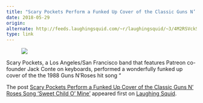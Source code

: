 ```yaml
---
title: "Scary Pockets Perform a Funked Up Cover of the Classic Guns N’ Roses Song ‘Sweet Child O’ Mine’"
date: 2018-05-29
origin: 
alternate: http://feeds.laughingsquid.com/~r/laughingsquid/~3/4M2RSVckS8I/
type: link
---
```


<figure><img src="https://laughingsquid.com/wp-content/uploads/2018/05/funk-sweet-child-o-mine.jpg" class="webfeedsFeaturedVisual"></figure>
<p>Scary Pockets, a Los Angeles/San Francisco band that features Patreon co-founder Jack Conte on keyboards, performed a wonderfully funked up cover of the the 1988 Guns N’Roses hit song “</p>
<p>The post <a rel="nofollow" href="https://laughingsquid.com/scary-pockets-sweet-child-o-mine/" data-wpel-link="internal">Scary Pockets Perform a Funked Up Cover of the Classic Guns N’ Roses Song ‘Sweet Child O’ Mine’</a> appeared first on <a rel="nofollow" href="https://laughingsquid.com" data-wpel-link="internal">Laughing Squid</a>.</p>